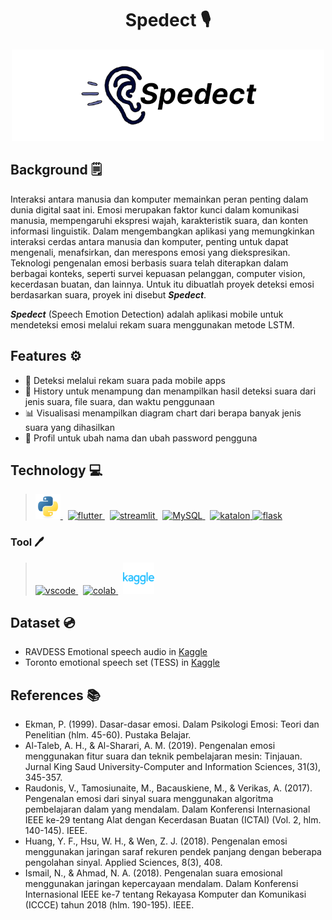 <div align="center">
  <h1 style="text-align: center;">Spedect 🎙</h1>

![Tomatoes Pictures](https://raw.githubusercontent.com/Sutrisno42/Speedect/main/assets/logoasli.png)
</br>

</div>

## Background 🗒

Interaksi antara manusia dan komputer memainkan peran penting dalam dunia digital saat ini. Emosi merupakan faktor kunci dalam komunikasi manusia, mempengaruhi ekspresi wajah, karakteristik suara, dan konten informasi linguistik. Dalam mengembangkan aplikasi yang memungkinkan interaksi cerdas antara manusia dan komputer, penting untuk dapat mengenali, menafsirkan, dan merespons emosi yang diekspresikan. Teknologi pengenalan emosi berbasis suara telah diterapkan dalam berbagai konteks, seperti survei kepuasan pelanggan, computer vision, kecerdasan buatan, dan lainnya. Untuk itu dibuatlah proyek deteksi emosi berdasarkan suara, proyek ini disebut **_Spedect_**.

**_Spedect_** (Speech Emotion Detection) adalah aplikasi mobile untuk mendeteksi emosi melalui rekam suara menggunakan metode LSTM.

## Features ⚙

- 🔎 Deteksi melalui rekam suara pada mobile apps
- 📖 History untuk menampung dan menampilkan hasil deteksi suara dari jenis suara, file suara, dan waktu penggunaan
- 📊 Visualisasi menampilkan diagram chart dari berapa banyak jenis suara yang dihasilkan
- 👳 Profil untuk ubah nama dan ubah password pengguna

## Technology 💻

> <a href="https://www.python.org" target="_blank" rel="noreferrer"> <img src="https://raw.githubusercontent.com/devicons/devicon/master/icons/python/python-original.svg" alt="python" width="40" height="40"/> </a>&nbsp; <a href="https://flutter.dev/" target="_blank" rel="noreferrer"> <img src="https://www.vectorlogo.zone/logos/flutterio/flutterio-icon.svg" alt="flutter" width="40" height="40"/> </a>&nbsp; <a href="https://streamlit.io/" target="_blank" rel="noreferrer"> <img src="https://seeklogo.com/images/S/streamlit-logo-1A3B208AE4-seeklogo.com.png" alt="streamlit" width="50" height="30"/> </a>&nbsp; <a href="https://www.mysql.com/" target="_blank" rel="noreferrer"> <img src="https://www.vectorlogo.zone/logos/mysql/mysql-icon.svg" alt="MySQL"  height="40"/> </a>&nbsp; <a href="https://katalon.com/" target="_blank" rel="noreferrer"> <img src="https://seeklogo.com/images/K/katalon-icon-logo-31C98AC16C-seeklogo.com.png" alt="katalon" height="30"/> </a> <a href="https://flask.palletsprojects.com" target="_blank" rel="noreferrer"> <img src="https://www.vectorlogo.zone/logos/pocoo_flask/pocoo_flask-icon.svg" alt="flask" width="100" height="40"/> </a>

### Tool 🖊

> <a href="https://code.visualstudio.com/" target="_blank" rel="noreferrer"> <img src="https://code.visualstudio.com/assets/images/code-stable.png" alt="vscode" width="40" height="40"/> </a> &nbsp; <a href="https://colab.research.google.com" target="_blank" rel="noreferrer"> <img src="https://colab.research.google.com/img/colab_favicon_256px.png" alt="colab" width="40" height="40"/> </a>&nbsp; <a href="https://kaggle.com/" target="_blank" rel="noreferrer"> <img src="https://raw.githubusercontent.com/devicons/devicon/master/icons/kaggle/kaggle-original-wordmark.svg" alt="kaggle" height="50"/> </a>

## Dataset 💿

- RAVDESS Emotional speech audio in [Kaggle](https://www.kaggle.com/datasets/uwrfkaggler/ravdess-emotional-speech-audio)
- Toronto emotional speech set (TESS) in [Kaggle](https://www.kaggle.com/datasets/ejlok1/toronto-emotional-speech-set-tess)

## References 📚

- Ekman, P. (1999). Dasar-dasar emosi. Dalam Psikologi Emosi: Teori dan Penelitian (hlm. 45-60). Pustaka Belajar.
- Al-Taleb, A. H., & Al-Sharari, A. M. (2019). Pengenalan emosi menggunakan fitur suara dan teknik pembelajaran mesin: Tinjauan. Jurnal King Saud University-Computer and Information Sciences, 31(3), 345-357.
- Raudonis, V., Tamosiunaite, M., Bacauskiene, M., & Verikas, A. (2017). Pengenalan emosi dari sinyal suara menggunakan algoritma pembelajaran dalam yang mendalam. Dalam Konferensi Internasional IEEE ke-29 tentang Alat dengan Kecerdasan Buatan (ICTAI) (Vol. 2, hlm. 140-145). IEEE.
- Huang, Y. F., Hsu, W. H., & Wen, Z. J. (2018). Pengenalan emosi menggunakan jaringan saraf rekuren pendek panjang dengan beberapa pengolahan sinyal. Applied Sciences, 8(3), 408.
- Ismail, N., & Ahmad, N. A. (2018). Pengenalan suara emosional menggunakan jaringan kepercayaan mendalam. Dalam Konferensi Internasional IEEE ke-7 tentang Rekayasa Komputer dan Komunikasi (ICCCE) tahun 2018 (hlm. 190-195). IEEE.

